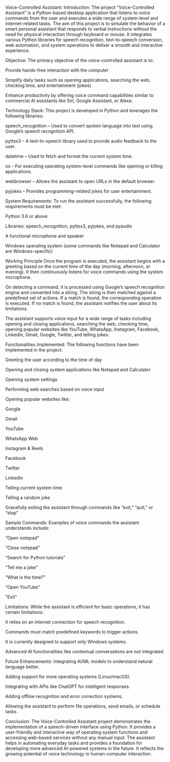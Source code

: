 Voice-Controlled Assistant:
Introduction:
The project “Voice-Controlled Assistant” is a Python-based desktop application that listens to voice commands from the user and executes a wide range of system-level and internet-related tasks. The aim of this project is to simulate the behavior of a smart personal assistant that responds to verbal instructions without the need for physical interaction through keyboard or mouse. It integrates various Python libraries for speech recognition, text-to-speech conversion, web automation, and system operations to deliver a smooth and interactive experience.

Objective:
The primary objective of the voice-controlled assistant is to:

Provide hands-free interaction with the computer

Simplify daily tasks such as opening applications, searching the web, checking time, and entertainment (jokes)

Enhance productivity by offering voice command capabilities similar to commercial AI assistants like Siri, Google Assistant, or Alexa.

Technology Stack:
This project is developed in Python and leverages the following libraries:

speech_recognition – Used to convert spoken language into text using Google’s speech recognition API.

pyttsx3 – A text-to-speech library used to provide audio feedback to the user.

datetime – Used to fetch and format the current system time.

os – For executing operating system-level commands like opening or killing applications.

webbrowser – Allows the assistant to open URLs in the default browser.

pyjokes – Provides programming-related jokes for user entertainment.

System Requirements:
To run the assistant successfully, the following requirements must be met:

Python 3.6 or above

Libraries: speech_recognition, pyttsx3, pyjokes, and pyaudio

A functional microphone and speaker

Windows operating system (some commands like Notepad and Calculator are Windows-specific)

Working Principle
Once the program is executed, the assistant begins with a greeting based on the current time of the day (morning, afternoon, or evening). It then continuously listens for voice commands using the system microphone.

On detecting a command, it is processed using Google’s speech recognition engine and converted into a string. The string is then matched against a predefined set of actions. If a match is found, the corresponding operation is executed. If no match is found, the assistant notifies the user about its limitations.

The assistant supports voice input for a wide range of tasks including opening and closing applications, searching the web, checking time, opening popular websites like YouTube, WhatsApp, Instagram, Facebook, LinkedIn, Gmail, Google, Twitter, and telling jokes.

Functionalities Implemented:
The following functions have been implemented in the project:

Greeting the user according to the time of day

Opening and closing system applications like Notepad and Calculator

Opening system settings

Performing web searches based on voice input

Opening popular websites like:

Google

Gmail

YouTube

WhatsApp Web

Instagram & Reels

Facebook

Twitter

LinkedIn

Telling current system time

Telling a random joke

Gracefully exiting the assistant through commands like “exit,” “quit,” or “stop”

Sample Commands:
Examples of voice commands the assistant understands include:

“Open notepad”

“Close notepad”

“Search for Python tutorials”

“Tell me a joke”

“What is the time?”

“Open YouTube”

“Exit”

Limitations:
While the assistant is efficient for basic operations, it has certain limitations:

It relies on an internet connection for speech recognition.

Commands must match predefined keywords to trigger actions.

It is currently designed to support only Windows systems.

Advanced AI functionalities like contextual conversations are not integrated.

Future Enhancements:
Integrating AI/ML models to understand natural language better.

Adding support for more operating systems (Linux/macOS).

Integrating with APIs like ChatGPT for intelligent responses.

Adding offline recognition and error correction systems.

Allowing the assistant to perform file operations, send emails, or schedule tasks.

Conclusion:
The Voice-Controlled Assistant project demonstrates the implementation of a speech-driven interface using Python. It provides a user-friendly and interactive way of operating system functions and accessing web-based services without any manual input. The assistant helps in automating everyday tasks and provides a foundation for developing more advanced AI-powered systems in the future. It reflects the growing potential of voice technology in human-computer interaction.
